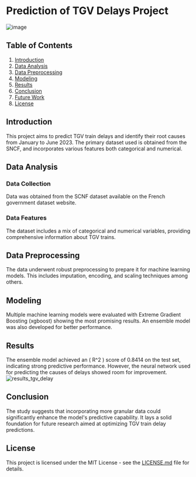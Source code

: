 # Prediction of TGV Delays Project

![image](https://github.com/SVJLucas/ApprAuto2023/assets/60625769/59224b7c-4259-4120-bc54-980be999fb05)


## Table of Contents

1. [Introduction](#introduction)
2. [Data Analysis](#data-analysis)
3. [Data Preprocessing](#data-preprocessing)
4. [Modeling](#modeling)
5. [Results](#results)
6. [Conclusion](#conclusion)
7. [Future Work](#future-work)
8. [License](#license)

## Introduction

This project aims to predict TGV train delays and identify their root causes from January to June 2023. The primary dataset used is obtained from the SNCF, and incorporates various features both categorical and numerical.

## Data Analysis

### Data Collection

Data was obtained from the SCNF dataset available on the French government dataset website.

### Data Features

The dataset includes a mix of categorical and numerical variables, providing comprehensive information about TGV trains.

## Data Preprocessing

The data underwent robust preprocessing to prepare it for machine learning models. This includes imputation, encoding, and scaling techniques among others.

## Modeling

Multiple machine learning models were evaluated with Extreme Gradient Boosting (xgboost) showing the most promising results. An ensemble model was also developed for better performance.

## Results

The ensemble model achieved an \( R^2 \) score of 0.8414 on the test set, indicating strong predictive performance. However, the neural network used for predicting the causes of delays showed room for improvement.
![results_tgv_delay](https://github.com/SVJLucas/ApprAuto2023/assets/60625769/8b9a7258-542a-4fca-bff6-a7a4da4b8e59)

## Conclusion

The study suggests that incorporating more granular data could significantly enhance the model's predictive capability. It lays a solid foundation for future research aimed at optimizing TGV train delay predictions.

## License

This project is licensed under the MIT License - see the [LICENSE.md](LICENSE.md) file for details.
